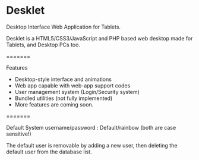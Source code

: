 Desklet
=======

Desktop Interface Web Application for Tablets.

Desklet is a HTML5/CSS3/JavaScript and PHP based web desktop made for Tablets, and Desktop PCs too.


=======

Features

- Desktop-style interface and animations
- Web app capable with web-app support codes
- User management system (Login/Security system)
- Bundled utilities (not fully implemented)
- More features are coming soon.

=======

Default System username/password : Default/rainbow (both are case sensitive!)

The default user is removable by adding a new user, then deleting the default user from the database list.

